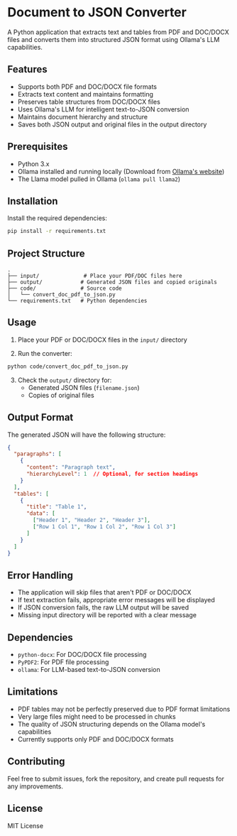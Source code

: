 # Document to JSON Converter

A Python application that extracts text and tables from PDF and DOC/DOCX files and converts them into structured JSON format using Ollama's LLM capabilities.

## Features

- Supports both PDF and DOC/DOCX file formats
- Extracts text content and maintains formatting
- Preserves table structures from DOC/DOCX files
- Uses Ollama's LLM for intelligent text-to-JSON conversion
- Maintains document hierarchy and structure
- Saves both JSON output and original files in the output directory

## Prerequisites

- Python 3.x
- Ollama installed and running locally (Download from [Ollama's website](https://ollama.ai/))
- The Llama model pulled in Ollama (`ollama pull llama2`)

## Installation

Install the required dependencies:
```bash
pip install -r requirements.txt
```

## Project Structure

```
.
├── input/              # Place your PDF/DOC files here
├── output/            # Generated JSON files and copied originals
├── code/              # Source code
│   └── convert_doc_pdf_to_json.py
└── requirements.txt   # Python dependencies
```

## Usage

1. Place your PDF or DOC/DOCX files in the `input/` directory

2. Run the converter:
```bash
python code/convert_doc_pdf_to_json.py
```

3. Check the `output/` directory for:
   - Generated JSON files (`filename.json`)
   - Copies of original files

## Output Format

The generated JSON will have the following structure:

```json
{
  "paragraphs": [
    {
      "content": "Paragraph text",
      "hierarchyLevel": 1  // Optional, for section headings
    }
  ],
  "tables": [
    {
      "title": "Table 1",
      "data": [
        ["Header 1", "Header 2", "Header 3"],
        ["Row 1 Col 1", "Row 1 Col 2", "Row 1 Col 3"]
      ]
    }
  ]
}
```

## Error Handling

- The application will skip files that aren't PDF or DOC/DOCX
- If text extraction fails, appropriate error messages will be displayed
- If JSON conversion fails, the raw LLM output will be saved
- Missing input directory will be reported with a clear message

## Dependencies

- `python-docx`: For DOC/DOCX file processing
- `PyPDF2`: For PDF file processing
- `ollama`: For LLM-based text-to-JSON conversion

## Limitations

- PDF tables may not be perfectly preserved due to PDF format limitations
- Very large files might need to be processed in chunks
- The quality of JSON structuring depends on the Ollama model's capabilities
- Currently supports only PDF and DOC/DOCX formats

## Contributing

Feel free to submit issues, fork the repository, and create pull requests for any improvements.

## License

MIT License 